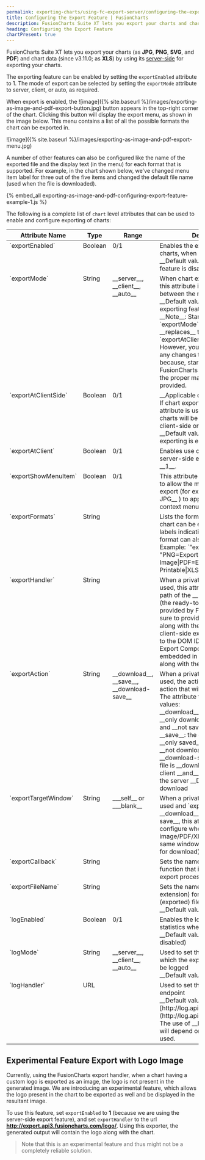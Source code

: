 ```yaml
---
permalink: exporting-charts/using-fc-export-server/configuring-the-export-feature.html
title: Configuring the Export Feature | FusionCharts
description: FusionCharts Suite XT lets you export your charts and chart data by using one from its three modes of export- server-side export, client-side export, and auto export.
heading: Configuring the Export Feature
chartPresent: true
---
```


FusionCharts Suite XT lets you export your charts (as __JPG__, __PNG__, __SVG__, and __PDF__) and chart data (since v3.11.0; as __XLS__) by using its [server-side](/exporting-charts/using-fc-export-server/modes-of-export/exporting-charts-and-chart-data-using-the-server-side-export-feature) for exporting your charts.

The exporting feature can be enabled by setting the `exportEnabled` attribute to 1. The mode of export can be selected by setting the `exportMode` attribute to server, client, or auto, as required.

When export is enabled, the <span> ![image]({% site.baseurl %}/images/exporting-as-image-and-pdf-export-button.jpg) </span> button appears in the top-right corner of the chart. Clicking this button will display the export menu, as shown in the image below. This menu contains a list of all the possible formats the chart can be exported in.

![image]({% site.baseurl %}/images/exporting-as-image-and-pdf-export-menu.jpg)

A number of other features can also be configured like the name of the exported file and the display text (in the menu) for each format that is supported. For example, in the chart shown below, we've changed menu item label for three out of the five items and changed the default file name (used when the file is downloaded).

{% embed_all exporting-as-image-and-pdf-configuring-export-feature-example-1.js %}

The following is a complete list of `chart` level attributes that can be used to enable and configure exporting of charts:

<table width="100%" border="0" class="table" cellpadding="2" cellspacing="0">
    <thead>
        <tr>
            <th width="25%" valign="top" class="header">Attribute Name</th>
            <th width="10%" valign="top" class="header">Type</th>
            <th width="10%" valign="top" class="header">Range</th>
            <th width="55%" valign="top" class="header">Description</th>
        </tr>
    </thead>
    <tbody>
        <tr>
            <td valign="top" class="code">`exportEnabled`</td>
            <td valign="top" class="text">Boolean</td>
            <td valign="top" class="text">0/1</td>
            <td valign="top" class="text">Enables the exporting feature in charts, when set to __1__ <br> __Default value__: 0 (the exporting feature is disabled) </td>
        </tr> 
        <tr> 
            <td valign="top" class="code"> `exportMode` </td>
            <td valign="top" class="code"> String </td>
            <td valign="top" class="code"> __server__, __client__, __auto__ </td>
            <td valign="top" class="code"> When chart exporting is enabled, this attribute is used to switch between the modes of export. <br> __Default value__: auto (the auto exporting feature is enabled) <br> __Note__: Starting v3.12.1, the `exportMode` attribute __replaces__ the `exportAtClientSide` attribute. However, you don’t need to make any changes to the existing setup because, starting v3.12.1, the FusionCharts library comes with the proper mapping already provided.</td>
        </tr> 
        <tr>
            <td valign="top" class="code">`exportAtClientSide`</td>
            <td valign="top" class="text">Boolean</td>
            <td valign="top" class="text">0/1</td>
            <td valign="top" class="text">__Applicable only till v3.12.0__ <br> If chart exporting is enabled, this attribute is used to set whether charts will be exported on the client-side or the server-side. <br> __Default value__: 0 (server-side exporting is enabled) </td>
        </tr>   
        <tr>
            <td valign="top" class="code">`exportAtClient`</td>
            <td valign="top" class="text">Boolean</td>
            <td valign="top" class="text">0/1</td>
            <td valign="top" class="text">Enables use of a private server for server-side export, when set to __1__.</td>
        </tr>
        <tr>
            <td valign="top" class="code">`exportShowMenuItem`</td>
            <td valign="top" class="text">Boolean</td>
            <td valign="top" class="text">0/1</td>
            <td valign="top" class="text">This attribute gives you the option to allow the menu items related to export (for example, __Export as JPG__ ) to appear in the chart's context menu.</td>
        </tr>
        <tr>
            <td valign="top" class="code">`exportFormats`</td>
            <td valign="top" class="text">String</td>
            <td valign="top" class="text"></td>
            <td valign="top" class="text">Lists the formats in which the chart can be exported. Custom labels indicating the exported format can also be configured. Example:
    `"exportFormats": "PNG=Export as High Quality Image|PDF=Export as Printable|XLS=Export Chart Data"`
            </td>
        </tr>
        <tr>
            <td valign="top" class="code">`exportHandler`</td>
            <td valign="top" class="text">String</td>
            <td valign="top" class="text"></td>
            <td valign="top" class="text">When a private export server is used, this attribute refers to the path of the __Export Handler__ (the ready-to-use scripts provided by FusionCharts). Make sure to provide the file name along with the path. In case of client-side exporting, this refers to the DOM ID of the FusionCharts Export Component that is embedded in your web page, along with the chart.
            </td>
        </tr>
        <tr>
            <td valign="top" class="code">`exportAction`</td>
            <td valign="top" class="text">String</td>
            <td valign="top" class="text">__download__, __save__, __download-save__</td>
            <td valign="top" class="text">When a private export server is used, the action specifies the action that will be taken on export. <br> The attribute takes the following values: <br> __download__: the exported file is __only downloaded__ on the client and __not saved__ on the server <br> __save__: the exported file is __only saved__ on the server and __not downloaded__ on the client <br> __download-save__: the exported file is __downloaded__ on the client __and__ also __saved__ on the server
                __Default value__: download </td>
        </tr>
        <tr>
            <td valign="top" class="code">`exportTargetWindow`</td>
            <td valign="top" class="text">String</td>
            <td valign="top" class="text">___self__ or ___blank__</td>
            <td valign="top" class="text">When a private export server is used and `exportAction` is set to __download__ or __download-save__, this attribute lets you configure whether the exported image/PDF/XLS will open in the same window (as an attachment for download) or in a new window.</td>
        </tr>
        <tr>
            <td valign="top" class="code">`exportCallback`</td>
            <td valign="top" class="text">String</td>
            <td valign="top" class="text"></td>
            <td valign="top" class="text">Sets the name of the JavaScript function that is called when the export process completes</td>
        </tr>
        <tr>
            <td valign="top" class="code">`exportFileName`</td>
            <td valign="top" class="text">String</td>
            <td valign="top" class="text"></td>
            <td valign="top" class="text">Sets the name (excluding the extension) for the output (exported) file. <br> __Default value__: FusionCharts </td>
        </tr>
        <tr>
            <td valign="top" class="code">`logEnabled`</td>
            <td valign="top" class="text">Boolean</td>
            <td valign="top" class="text">0/1</td>
            <td valign="top" class="text">Enables the logging of export statistics when set to __1__ <br> __Default value__: 0 (logging is disabled) </td>
        </tr>
        <tr>
            <td valign="top" class="code">`logMode`</td>
            <td valign="top" class="text">String</td>
            <td valign="top" class="text">__server__, __client__, __auto__</td>
            <td valign="top" class="text">Used to set the export mode for which the export statistics have to be logged <br> __Default value__: auto </td>
        </tr>
        <tr>
            <td valign="top" class="code">`logHandler`</td>
            <td valign="top" class="text">URL</td>
            <td valign="top" class="text"> </td>
            <td valign="top" class="text"> Used to set the URL for the log endpoint <br> __Default value__: [http://log.api3.fusioncharts.com/](http://log.api3.fusioncharts.com/) <br> The use of __http__ or __https__ will depend on the protocol being used. </td>
        </tr>
    </tbody>
</table>

## Experimental Feature Export with Logo Image

Currently, using the FusionCharts export handler, when a chart having a custom logo is exported as an image, the logo is not present in the generated image. We are introducing an experimental feature, which allows the logo present in the chart to be exported as well and be displayed in the resultant image.

To use this feature, set `exportEnabled` to __1__ (because we are using the server-side export feature), and set `exportHandler` to the url __http://export.api3.fusioncharts.com/logo/__. Using this exporter, the generated output will contain the logo along with the chart. 

> Note that this is an experimental feature and thus might not be a completely reliable solution.